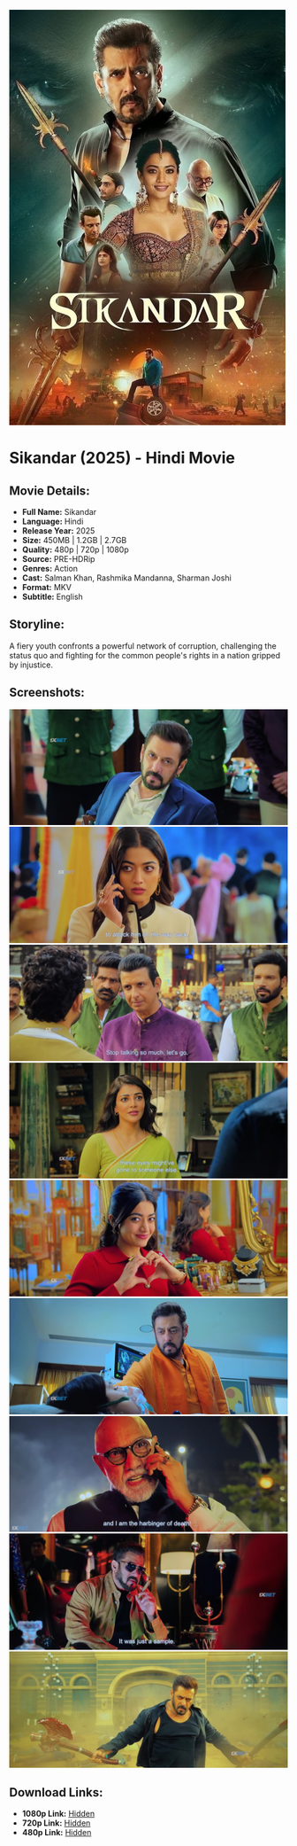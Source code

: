 ![Sikandar Poster](41s42CRXafa3OuRGvCtfYPEBmse.jpg)

# Sikandar (2025) - Hindi Movie

## Movie Details:
- **Full Name:** Sikandar
- **Language:** Hindi
- **Release Year:** 2025
- **Size:** 450MB | 1.2GB | 2.7GB
- **Quality:** 480p | 720p | 1080p
- **Source:** PRE-HDRip
- **Genres:** Action
- **Cast:** Salman Khan, Rashmika Mandanna, Sharman Joshi
- **Format:** MKV
- **Subtitle:** English

## Storyline:
A fiery youth confronts a powerful network of corruption, challenging the status quo and fighting for the common people's rights in a nation gripped by injustice.

## Screenshots:
![Screenshot 1](vlcsnap-2025-03-29-23h56m19s311.jpg)
![Screenshot 2](vlcsnap-2025-03-29-23h56m53s789.jpg)
![Screenshot 3](vlcsnap-2025-03-29-23h58m24s349.jpg)
![Screenshot 4](vlcsnap-2025-03-29-23h58m59s232.jpg)
![Screenshot 5](vlcsnap-2025-03-29-23h59m11s380.jpg)
![Screenshot 6](vlcsnap-2025-03-29-23h59m31s550.jpg)
![Screenshot 7](vlcsnap-2025-03-30-00h00m02s839.jpg)
![Screenshot 8](vlcsnap-2025-03-30-00h00m46s130.jpg)
![Screenshot 9](vlcsnap-2025-03-30-00h01m39s920.jpg)

## Download Links:
- **1080p Link:** [Hidden](https://bindaaslinks.com/Sikandar)
- **720p Link:** [Hidden](https://bindaaslinks.com/Sikandar)
- **480p Link:** [Hidden](https://bindaaslinks.com/Sikandar)
